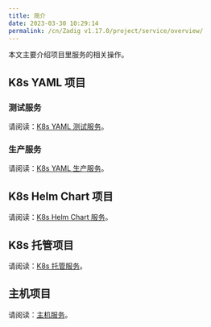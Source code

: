 ```yaml
---
title: 简介
date: 2023-03-30 10:29:14
permalink: /cn/Zadig v1.17.0/project/service/overview/
---
```


本文主要介绍项目里服务的相关操作。

## K8s YAML 项目

### 测试服务

请阅读：[K8s YAML 测试服务](/cn/Zadig%20v1.17.0/project/service/k8s/)。

### 生产服务 <Badge text="企业版" />

请阅读：[K8s YAML 生产服务](/cn/Zadig%20v1.17.0/project/service/k8s/prod/)。

## K8s Helm Chart 项目

请阅读：[K8s Helm Chart 服务](/cn/Zadig%20v1.17.0/project/service/helm/chart/)。

## K8s 托管项目

请阅读：[K8s 托管服务](/cn/Zadig%20v1.17.0/project/service/k8s/host/)。

## 主机项目

请阅读：[主机服务](/cn/Zadig%20v1.17.0/project/service/vm/)。
